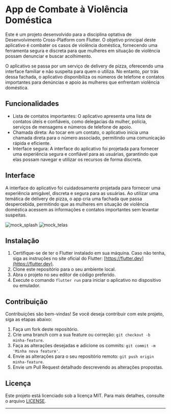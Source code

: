 # App de Combate à Violência Doméstica

Este é um projeto desenvolvido para a disciplina optativa de Desenvolvimento Cross-Platform com Flutter. O objetivo principal deste aplicativo é combater os casos de violência doméstica, fornecendo uma ferramenta segura e discreta para que mulheres em situação de violência possam denunciar e buscar acolhimento.

O aplicativo se passa por um serviço de delivery de pizza, oferecendo uma interface familiar e não suspeita para quem o utiliza. No entanto, por trás dessa fachada, o aplicativo disponibiliza os números de telefone e contatos importantes para denúncias e apoio às mulheres que enfrentam violência doméstica.

## Funcionalidades

- Lista de contatos importantes: O aplicativo apresenta uma lista de contatos úteis e confiáveis, como delegacias da mulher, polícia, serviços de mensagens e números de telefone de apoio.
- Chamada direta: Ao tocar em um contato, o aplicativo inicia uma chamada direta para o número associado, permitindo uma comunicação rápida e eficiente.
- Interface segura: A interface do aplicativo foi projetada para fornecer uma experiência segura e confiável para as usuárias, garantindo que elas possam navegar e utilizar os recursos de forma discreta.


## Interface

A interface do aplicativo foi cuidadosamente projetada para fornecer uma experiência amigável, discreta e segura para as usuárias. Ao utilizar uma temática de delivery de pizza, o app cria uma fachada que passa despercebida, permitindo que as mulheres em situação de violência doméstica acessem as informações e contatos importantes sem levantar suspeitas.

![mock_splash](https://github.com/ArthurWallaceIFB/violencia_mulher_flutter/assets/84213191/fd8665c6-a075-4802-b88e-b281ec2c1473)
![mock_telas](https://github.com/ArthurWallaceIFB/violencia_mulher_flutter/assets/84213191/e203ec96-3cef-437a-a791-889c1fcc2a08)



## Instalação

1. Certifique-se de ter o Flutter instalado em sua máquina. Caso não tenha, siga as instruções no site oficial do Flutter: [https://flutter.dev](https://flutter.dev).
2. Clone este repositório para o seu ambiente local.
3. Abra o projeto no seu editor de código preferido.
4. Execute o comando `flutter run` para iniciar o aplicativo no dispositivo ou emulador.

## Contribuição

Contribuições são bem-vindas! Se você deseja contribuir com este projeto, siga as etapas abaixo:

1. Faça um fork deste repositório.
2. Crie uma branch com a sua feature ou correção: `git checkout -b minha-feature`.
3. Faça as alterações desejadas e adicione os commits: `git commit -m 'Minha nova feature'`.
4. Envie as alterações para o seu repositório remoto: `git push origin minha-feature`.
5. Envie um Pull Request detalhado descrevendo as alterações propostas.

## Licença

Este projeto está licenciado sob a licença MIT. Para mais detalhes, consulte o arquivo [LICENSE](LICENSE).

---

